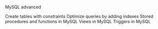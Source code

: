 MySQL advanced

Create tables with constraints
Optimize queries by adding indexes
Stored procedures and functions in MySQL
Views in MySQL
Triggers in MySQL
